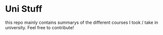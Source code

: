 # Uni Stuff

this repo mainly contains summarys of the different courses I took / take in university. Feel free to contribute!

